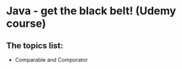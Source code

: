 <h1>Java - get the black belt! (Udemy course)</h1>
<h2>The topics list:</h2>
<ul>
  <li>Comparable and Comporator</li>
</ul>
